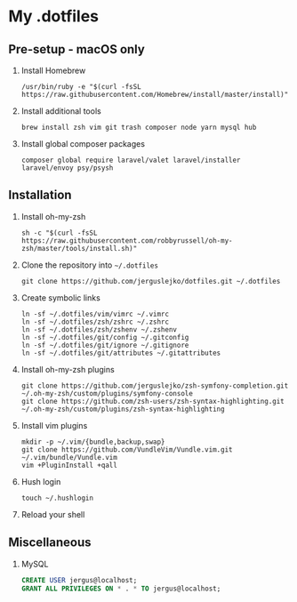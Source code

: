 # My .dotfiles

## Pre-setup - macOS only
   
1. Install Homebrew

    ```shell
    /usr/bin/ruby -e "$(curl -fsSL https://raw.githubusercontent.com/Homebrew/install/master/install)"
    ```
    
1. Install additional tools

    ```shell
    brew install zsh vim git trash composer node yarn mysql hub
    ```

1. Install global composer packages

    ```shell
    composer global require laravel/valet laravel/installer laravel/envoy psy/psysh
    ```

## Installation 

1. Install oh-my-zsh

    ```shell
    sh -c "$(curl -fsSL https://raw.githubusercontent.com/robbyrussell/oh-my-zsh/master/tools/install.sh)"
    ```

1. Clone the repository into `~/.dotfiles`

    ```shell
    git clone https://github.com/jerguslejko/dotfiles.git ~/.dotfiles
    ```

1. Create symbolic links

    ```shell
    ln -sf ~/.dotfiles/vim/vimrc ~/.vimrc
    ln -sf ~/.dotfiles/zsh/zshrc ~/.zshrc
    ln -sf ~/.dotfiles/zsh/zshenv ~/.zshenv
    ln -sf ~/.dotfiles/git/config ~/.gitconfig
    ln -sf ~/.dotfiles/git/ignore ~/.gitignore
    ln -sf ~/.dotfiles/git/attributes ~/.gitattributes
    ```

1. Install oh-my-zsh plugins

    ```shell
    git clone https://github.com/jerguslejko/zsh-symfony-completion.git ~/.oh-my-zsh/custom/plugins/symfony-console
    git clone https://github.com/zsh-users/zsh-syntax-highlighting.git ~/.oh-my-zsh/custom/plugins/zsh-syntax-highlighting
    ```

1. Install vim plugins

    ```shell
    mkdir -p ~/.vim/{bundle,backup,swap}
    git clone https://github.com/VundleVim/Vundle.vim.git ~/.vim/bundle/Vundle.vim
    vim +PluginInstall +qall
    ```

1. Hush login

    ```shell
    touch ~/.hushlogin
    ```
    
1. Reload your shell

## Miscellaneous

1. MySQL

    ```sql
    CREATE USER jergus@localhost;
    GRANT ALL PRIVILEGES ON * . * TO jergus@localhost;
    ```

